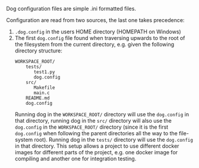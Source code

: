 Dog configuration files are simple .ini formatted files.

Configuration are read from two sources, the last one takes precedence:

1. ```.dog.config``` in the users HOME directory (HOMEPATH on Windows)
2. The first ```dog.config``` file found when traversing upwards to the root of the filesystem from the current directory, e.g. given the following directory structure:
   ```
   WORKSPACE_ROOT/
       tests/
          test1.py
          dog.config
       src/
          Makefile
          main.c
       README.md
       dog.config
   ```
   Running dog in the ```WORKSPACE_ROOT/``` directory will use the ```dog.config``` in that directory, running dog in the ```src/``` directory will also use the ```dog.config``` in the ```WORKSPACE_ROOT/``` directory (since it is the first ```dog.config``` when following the parent directories all the way to the file-system root).
   Running dog in the ```tests/``` directory will use the ```dog.config``` in that directory.
   This setup allows a project to use different docker images for different parts of the project, e.g. one docker image for compiling and another one for integration testing.
   
   
